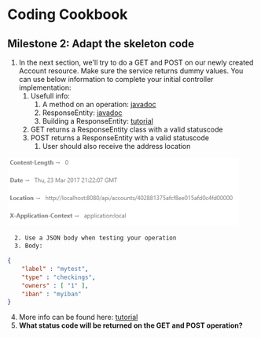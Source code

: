 # Coding Cookbook

## Milestone 2: Adapt the skeleton code

1. In the next section, we&#39;ll try to do a GET and POST on our newly created Account resource. Make sure the service returns dummy values. You can use below information to complete your initial controller implementation:
   1. Usefull info:
      1. A method on an operation: [javadoc](http://docs.spring.io/spring/docs/current/javadoc-api/org/springframework/web/bind/annotation/RequestMapping.html#method--)
      2. ResponseEntity: [javadoc](http://docs.spring.io/spring/docs/current/javadoc-api/org/springframework/http/ResponseEntity.html)
      3. Building a ResponseEntity: [tutorial](http://spring.io/guides/tutorials/bookmarks/#_building_a_rest_service)
   2. GET returns a ResponseEntity class with a valid statuscode
   3. POST returns a ResponseEntity with a valid statuscode
      1. User should also receive the address location

![Image 4](img4.png "Image 4")


      2. Use a JSON body when testing your operation
      3. Body:
```json
{
	"label" : "mytest",
	"type" : "checkings",
	"owners" : [ "1" ],
	"iban" : "myiban"
}
```

   4. More info can be found here: [tutorial](http://spring.io/guides/tutorials/bookmarks/#_building_a_rest_service)
2. **What status code will be returned on the GET and POST operation?**
